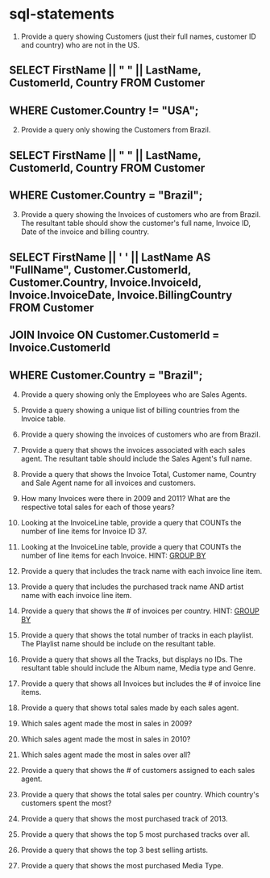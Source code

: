 # sql-statements

1. Provide a query showing Customers (just their full names, customer ID and country) who are not in the US.

## SELECT FirstName || " " || LastName, CustomerId, Country FROM Customer
## WHERE Customer.Country != "USA";

2. Provide a query only showing the Customers from Brazil.

## SELECT FirstName || " " || LastName, CustomerId, Country FROM Customer
## WHERE Customer.Country = "Brazil";


3. Provide a query showing the Invoices of customers who are from Brazil. The resultant table should show the customer's full name, Invoice ID, Date of the invoice and billing country.

## SELECT FirstName || ' ' || LastName AS "FullName", Customer.CustomerId, Customer.Country, Invoice.InvoiceId, Invoice.InvoiceDate, Invoice.BillingCountry FROM Customer
## JOIN Invoice ON Customer.CustomerId = Invoice.CustomerId
## WHERE Customer.Country = "Brazil";


4. Provide a query showing only the Employees who are Sales Agents.

5. Provide a query showing a unique list of billing countries from the Invoice table.

6. Provide a query showing the invoices of customers who are from Brazil.

7. Provide a query that shows the invoices associated with each sales agent. The resultant table should include the Sales Agent's full name.

8. Provide a query that shows the Invoice Total, Customer name, Country and Sale Agent name for all invoices and customers.

9. How many Invoices were there in 2009 and 2011? What are the respective total sales for each of those years?

10. Looking at the InvoiceLine table, provide a query that COUNTs the number of line items for Invoice ID 37.

11. Looking at the InvoiceLine table, provide a query that COUNTs the number of line items for each Invoice. HINT: [GROUP BY](http://www.sqlite.org/lang_select.html#resultset)

12. Provide a query that includes the track name with each invoice line item.

13. Provide a query that includes the purchased track name AND artist name with each invoice line item.

14. Provide a query that shows the # of invoices per country. HINT: [GROUP BY](http://www.sqlite.org/lang_select.html#resultset)

15. Provide a query that shows the total number of tracks in each playlist. The Playlist name should be include on the resultant table.

16. Provide a query that shows all the Tracks, but displays no IDs. The resultant table should include the Album name, Media type and Genre.

17. Provide a query that shows all Invoices but includes the # of invoice line items.

18. Provide a query that shows total sales made by each sales agent.

19. Which sales agent made the most in sales in 2009?

20. Which sales agent made the most in sales in 2010?

21. Which sales agent made the most in sales over all?

22. Provide a query that shows the # of customers assigned to each sales agent.

23. Provide a query that shows the total sales per country. Which country's customers spent the most?

24. Provide a query that shows the most purchased track of 2013.

25. Provide a query that shows the top 5 most purchased tracks over all.

26. Provide a query that shows the top 3 best selling artists.

27. Provide a query that shows the most purchased Media Type.
